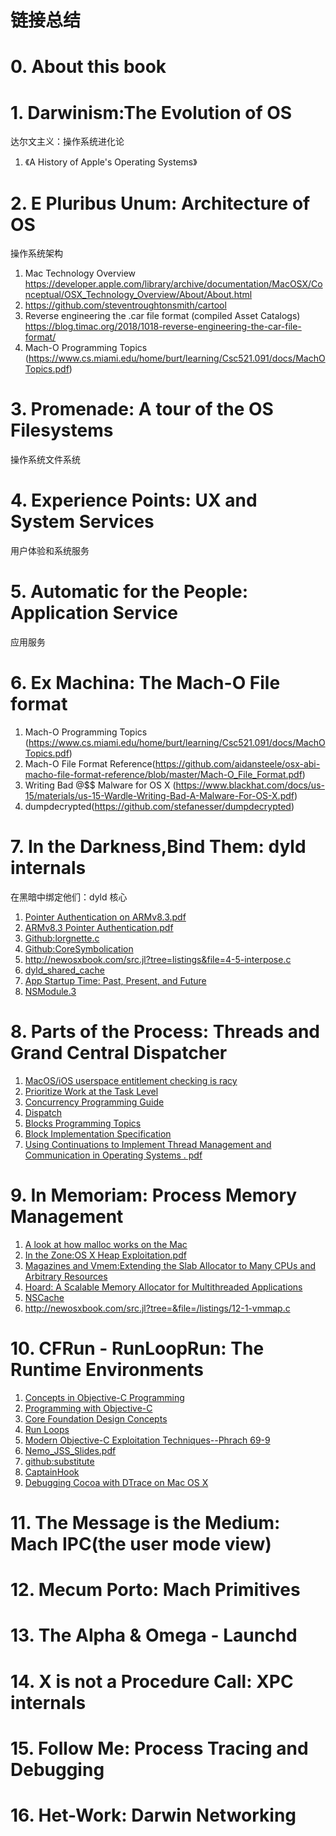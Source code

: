 # 链接总结

# 0. About this book

# 1. Darwinism:The Evolution of OS

达尔文主义：操作系统进化论


1. 《A History of Apple's Operating Systems》
   
    
# 2. E Pluribus Unum: Architecture of OS
操作系统架构
1. Mac Technology Overview
        https://developer.apple.com/library/archive/documentation/MacOSX/Conceptual/OSX_Technology_Overview/About/About.html
2. https://github.com/steventroughtonsmith/cartool
3. Reverse engineering the .car file format (compiled Asset Catalogs)
    https://blog.timac.org/2018/1018-reverse-engineering-the-car-file-format/
4. Mach-O Programming Topics (https://www.cs.miami.edu/home/burt/learning/Csc521.091/docs/MachOTopics.pdf)
 
    
# 3. Promenade: A tour of the OS Filesystems

操作系统文件系统

# 4. Experience Points: UX and System Services
    
用户体验和系统服务

# 5. Automatic for the People: Application Service

应用服务
    
# 6. Ex Machina: The Mach-O File format
    
1. Mach-O Programming Topics (https://www.cs.miami.edu/home/burt/learning/Csc521.091/docs/MachOTopics.pdf)
2. Mach-O File Format Reference(https://github.com/aidansteele/osx-abi-macho-file-format-reference/blob/master/Mach-O_File_Format.pdf)
3. Writing Bad @$$ Malware for OS X (https://www.blackhat.com/docs/us-15/materials/us-15-Wardle-Writing-Bad-A-Malware-For-OS-X.pdf)
4. dumpdecrypted(https://github.com/stefanesser/dumpdecrypted)
# 7. In the Darkness,Bind Them: dyld  internals

在黑暗中绑定他们：dyld 核心
1. [Pointer Authentication on ARMv8.3.pdf](https://www.qualcomm.com/media/documents/files/whitepaper-pointer-authentication-on-armv8-3.pdf)
2. [ARMv8.3 Pointer Authentication.pdf](https://events.static.linuxfound.org/sites/events/files/slides/slides_23.pdf)
3. [Github:lorgnette.c](https://github.com/rodionovd/liblorgnette/blob/master/lorgnette.c)
4. [Github:CoreSymbolication](https://github.com/mountainstorm/CoreSymbolication)
5. http://newosxbook.com/src.jl?tree=listings&file=4-5-interpose.c
6. [dyld_shared_cache](https://iphonedevwiki.net/index.php/Dyld_shared_cache)
7. [App Startup Time: Past, Present, and Future](https://developer.apple.com/videos/play/wwdc2017/413/)
8. [NSModule.3](https://opensource.apple.com/source/cctools/cctools-384.1/man/NSModule.3.auto.html)


# 8. Parts of the Process: Threads and Grand Central Dispatcher

1. [MacOS/iOS userspace entitlement checking is racy](https://bugs.chromium.org/p/project-zero/issues/detail?id=1223)
2. [Prioritize Work at the Task Level](https://developer.apple.com/library/archive/documentation/Performance/Conceptual/power_efficiency_guidelines_osx/PrioritizeWorkAtTheTaskLevel.html)
3. [Concurrency Programming Guide](https://developer.apple.com/library/archive/documentation/General/Conceptual/ConcurrencyProgrammingGuide/Introduction/Introduction.html#//apple_ref/doc/uid/TP40008091)
4. [Dispatch](https://developer.apple.com/documentation/dispatch)
5. [Blocks Programming Topics](https://developer.apple.com/library/archive/documentation/Cocoa/Conceptual/Blocks/Articles/00_Introduction.html#//apple_ref/doc/uid/TP40007502)
6. [Block Implementation Specification](http://clang.llvm.org/docs/Block-ABI-Apple.html)
7. [Using Continuations to Implement Thread Management
and Communication in Operating Systems . pdf](https://zoo.cs.yale.edu/classes/cs422/2013/bib/draves91continuations.pdf)

# 9. In Memoriam: Process Memory Management

1. [A look at how malloc works on the Mac](https://www.cocoawithlove.com/2010/05/look-at-how-malloc-works-on-mac.html)
2. [In the Zone:OS X Heap Exploitation.pdf](https://papers.put.as/papers/macosx/2016/Summercon-2016.pdf)
3. [Magazines and Vmem:Extending the Slab Allocator to Many CPUs and Arbitrary Resources](http://www.parrot.org/sites/www.parrot.org/files/vmem.pdf)
4. [Hoard: A Scalable Memory Allocator for Multithreaded Applications](https://www.cs.utexas.edu/users/mckinley/papers/asplos-2000.pdf)
5. [NSCache](https://developer.apple.com/documentation/foundation/nscache)
6. http://newosxbook.com/src.jl?tree=&file=/listings/12-1-vmmap.c

# 10. CFRun - RunLoopRun: The Runtime Environments
    
1. [Concepts in Objective-C Programming](https://developer.apple.com/library/archive/documentation/General/Conceptual/CocoaEncyclopedia/Introduction/Introduction.html)
2. [Programming with Objective-C](https://developer.apple.com/library/archive/documentation/Cocoa/Conceptual/ProgrammingWithObjectiveC/Introduction/Introduction.html#//apple_ref/doc/uid/TP40011210)
3. [Core Foundation Design Concepts](https://developer.apple.com/library/archive/documentation/CoreFoundation/Conceptual/CFDesignConcepts/CFDesignConcepts.html#//apple_ref/doc/uid/10000122i)
4. [Run Loops](https://developer.apple.com/library/archive/documentation/Cocoa/Conceptual/Multithreading/RunLoopManagement/RunLoopManagement.html#//apple_ref/doc/uid/10000057i-CH16-SW1)
5. [Modern Objective-C Exploitation Techniques--Phrach 69-9](http://www.phrack.org/issues/69/9.html)
6. [Nemo_JSS_Slides.pdf](https://thecyberwire.com/events/docs/Nemo_JSS_Slides.pdf)
7. [github:substitute](https://github.com/comex/substitute)
8. [CaptainHook](https://github.com/rpetrich/CaptainHook/wiki)
9. [Debugging Cocoa with DTrace on Mac OS X](http://www.1729.us/cocoasamurai/Debugging%20Cocoa%20with%20DTrace.pdf)


# 11. The Message is the Medium: Mach IPC(the user mode view)
    

# 12. Mecum Porto: Mach Primitives
# 13. The Alpha & Omega - Launchd
# 14. X is not a Procedure Call: XPC internals
# 15. Follow Me: Process Tracing and Debugging
# 16. Het-Work: Darwin Networking

